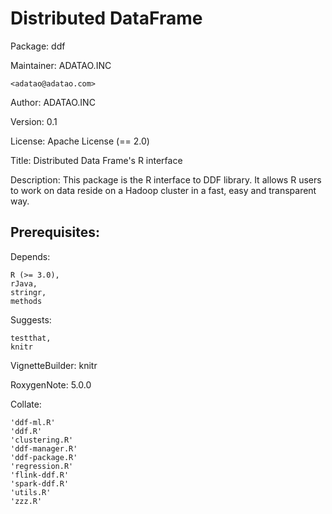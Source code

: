 Distributed DataFrame
=====================
Package: ddf

Maintainer: ADATAO.INC

    <adatao@adatao.com>
    
Author: ADATAO.INC

Version: 0.1

License: Apache License (== 2.0)

Title: Distributed Data Frame's R interface

Description: This package is the R interface to DDF library. It
    allows R users to work on data reside on a Hadoop cluster
    in a fast, easy and transparent way.
    
Prerequisites:
--------------------
Depends:

    R (>= 3.0),
    rJava,
    stringr,
    methods
    
Suggests:

    testthat,
    knitr
    
VignetteBuilder: knitr

RoxygenNote: 5.0.0

Collate:

    'ddf-ml.R'
    'ddf.R'
    'clustering.R'
    'ddf-manager.R'
    'ddf-package.R'
    'regression.R'
    'flink-ddf.R'
    'spark-ddf.R'
    'utils.R'
    'zzz.R'
